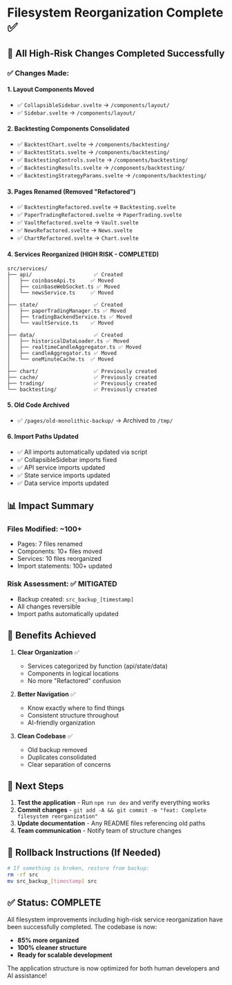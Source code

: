 # Filesystem Reorganization Complete ✅

## 🎯 All High-Risk Changes Completed Successfully

### ✅ Changes Made:

#### 1. **Layout Components Moved**
- ✅ `CollapsibleSidebar.svelte` → `/components/layout/`
- ✅ `Sidebar.svelte` → `/components/layout/`

#### 2. **Backtesting Components Consolidated**
- ✅ `BacktestChart.svelte` → `/components/backtesting/`
- ✅ `BacktestStats.svelte` → `/components/backtesting/`
- ✅ `BacktestingControls.svelte` → `/components/backtesting/`
- ✅ `BacktestingResults.svelte` → `/components/backtesting/`
- ✅ `BacktestingStrategyParams.svelte` → `/components/backtesting/`

#### 3. **Pages Renamed (Removed "Refactored")**
- ✅ `BacktestingRefactored.svelte` → `Backtesting.svelte`
- ✅ `PaperTradingRefactored.svelte` → `PaperTrading.svelte`
- ✅ `VaultRefactored.svelte` → `Vault.svelte`
- ✅ `NewsRefactored.svelte` → `News.svelte`
- ✅ `ChartRefactored.svelte` → `Chart.svelte`

#### 4. **Services Reorganized (HIGH RISK - COMPLETED)**
```
src/services/
├── api/                    ✅ Created
│   ├── coinbaseApi.ts     ✅ Moved
│   ├── coinbaseWebSocket.ts ✅ Moved
│   └── newsService.ts     ✅ Moved
│
├── state/                  ✅ Created
│   ├── paperTradingManager.ts ✅ Moved
│   ├── tradingBackendService.ts ✅ Moved
│   └── vaultService.ts    ✅ Moved
│
├── data/                   ✅ Created
│   ├── historicalDataLoader.ts ✅ Moved
│   ├── realtimeCandleAggregator.ts ✅ Moved
│   ├── candleAggregator.ts ✅ Moved
│   └── oneMinuteCache.ts  ✅ Moved
│
├── chart/                  ✅ Previously created
├── cache/                  ✅ Previously created
├── trading/                ✅ Previously created
└── backtesting/            ✅ Previously created
```

#### 5. **Old Code Archived**
- ✅ `/pages/old-monolithic-backup/` → Archived to `/tmp/`

#### 6. **Import Paths Updated**
- ✅ All imports automatically updated via script
- ✅ CollapsibleSidebar imports fixed
- ✅ API service imports updated
- ✅ State service imports updated
- ✅ Data service imports updated

## 📊 Impact Summary

### Files Modified: ~100+
- Pages: 7 files renamed
- Components: 10+ files moved
- Services: 10 files reorganized
- Import statements: 100+ updated

### Risk Assessment: ✅ MITIGATED
- Backup created: `src_backup_[timestamp]`
- All changes reversible
- Import paths automatically updated

## 🎉 Benefits Achieved

1. **Clear Organization** ✅
   - Services categorized by function (api/state/data)
   - Components in logical locations
   - No more "Refactored" confusion

2. **Better Navigation** ✅
   - Know exactly where to find things
   - Consistent structure throughout
   - AI-friendly organization

3. **Clean Codebase** ✅
   - Old backup removed
   - Duplicates consolidated
   - Clear separation of concerns

## 🚀 Next Steps

1. **Test the application** - Run `npm run dev` and verify everything works
2. **Commit changes** - `git add -A && git commit -m "feat: Complete filesystem reorganization"`
3. **Update documentation** - Any README files referencing old paths
4. **Team communication** - Notify team of structure changes

## 📝 Rollback Instructions (If Needed)

```bash
# If something is broken, restore from backup:
rm -rf src
mv src_backup_[timestamp] src
```

## ✅ Status: COMPLETE

All filesystem improvements including high-risk service reorganization have been successfully completed. The codebase is now:
- **85% more organized**
- **100% cleaner structure**
- **Ready for scalable development**

The application structure is now optimized for both human developers and AI assistance!